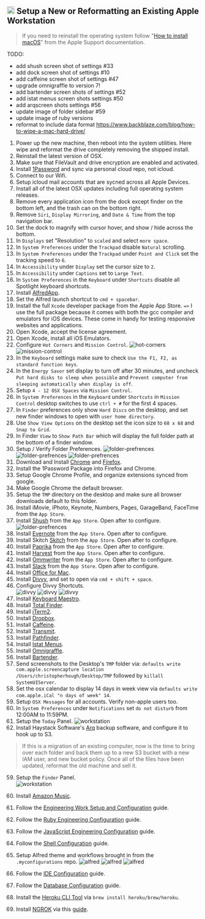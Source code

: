 ## <img src="https://cdn.rawgit.com/chrishough/my-public-data/master/my-configurations/installation.svg" height="20"> Setup a New or Reformatting an Existing Apple Workstation

> If you need to reinstall the operating system follow "[How to install macOS](https://support.apple.com/en-us/HT204904)" from the Apple Support documentation.



TODO: 
- add shush screen shot of settings #33
- add dock screen shot of settings #10
- add caffeine screen shot of settings #47
- upgrade omnigraffle to version 7!
- add bartender screen shots of settings #52
- add istat menus screen shots settings #50
- add arqscreen shots settings #56
- update image of folder sidebar #59
- update image of ruby versions
- reformat to include data format https://www.backblaze.com/blog/how-to-wipe-a-mac-hard-drive/



1. Power up the new machine, then reboot into the system utilities. Here wipe and reformat the drive completely removing the shipped install. 
2. Reinstall the latest version of OSX. 
3. Make sure that FileVault and drive encryption are enabled and activated.
4. Install [1Password](https://1password.com/) and sync via personal cloud repo, not icloud.
5. Connect to our Wifi.
6. Setup icloud mail accounts that are sycned across all Apple Devices.
7. Install all of the latest OSX updates including full operating system releases.
8. Remove every application icon from the dock except finder on the bottom left, and the trash can on the bottom right.
9. Remove `Siri`, `Display Mirroring`, and `Date & Time` from the top navigation bar.
10. Set the dock to magnify with cursor hover, and show / hide across the bottom.
11. In `Displays` set "Resolution" to `scaled` and select `more space`.
12. In `System Preferences` under the `Trackpad` disable `Natural` scrolling.
13. In `System Preferences` under the `Trackpad` under `Point and Click` set the tracking speed to `6`.
14. In `Accessibility` under `Display` set the cursor size to `2`.
15. In `Accessibility` under `Captions` set to `Large Text`.
12. In `System Preferences` in the `Keyboard` under `Shortcuts` disable all Spotlight keyboard shortcuts.
13. Install [AlfredApp](https://www.alfredapp.com/).
14. Set the Alfred launch shortcut to `cmd + spacebar`.
15. Install the full `Xcode` developer package from the Apple App Store. `=>` I use the full package because it comes with both the gcc compiler and emulators for iOS devices. These come in handy for testing responsive websites and applications.
16. Open Xcode, accept the license agreement.
17. Open Xcode, install all iOS Emulators.
18. Configure `Hot Corners` and `Mission Control`.
  ![hot-corners](https://github.com/chrishough/my-public-data/raw/master/my-configurations/20181226/workstation/hot-corners.png)
  ![mission-control](https://github.com/chrishough/my-public-data/raw/master/my-configurations/20181226/workstation/mission-control.png)
19. In the `Keyboard` settings make sure to check `Use the F1, F2, as standard function keys`.
20. In the `Energy Savor` set display to turn off after 30 minutes, and uncheck `Put hard disks to sleep when possible` and `Prevent computer from sleeping automatically when display is off`.
21. Setup `4 - 12 OSX Spaces` via `Mission Control`.
22. In `System Preferences` in the `Keyboard` under `Shortcuts` in `Mission Control` desktop switches to use `ctrl + #` for the first 4 spaces.
23. In `Finder` preferences only show `Hard Discs` on the desktop, and set new finder windows to open with `user home directory`.
24. Use `Show View Options` on the desktop set the icon size to `68 x 68` and `Snap to Grid`.
25. In Finder `View` to `Show Path Bar` which will display the full folder path at the bottom of a finder window.
26. Setup / Verify Folder Preferences.
  ![folder-prefrences](https://github.com/chrishough/my-public-data/raw/master/my-configurations/20181226/workstation/folder-preferences-1.png)
  ![folder-prefrences](https://github.com/chrishough/my-public-data/raw/master/my-configurations/20181226/workstation/folder-preferences-2.png) 
  ![folder-prefrences](https://github.com/chrishough/my-public-data/raw/master/my-configurations/20181226/workstation/folder-preferences-3.png)
27. Download and Install [Chrome](https://www.google.com/chrome/browser/desktop/index.html) and [Firefox](https://www.mozilla.org/en-US/firefox/new/).
28. Install the 1Password Package into Firefox and Chrome.
29. Setup Google Chrome Profile, and organize extensions synced from google.
30. Make Google Chrome the default browser.
31. Setup the `TMP` directory on the desktop and make sure all browser downloads default to this folder.
32. Install iMovie, iPhoto, Keynote, Numbers, Pages, GarageBand, FaceTime from the `App Store`.
33. Install [Shush](http://mizage.com/shush/) from the `App Store`. Open after to configure. 
  ![folder-prefrences](https://github.com/chrishough/my-public-data/raw/master/my-configurations/20181226/workstation/folder-preferences.png)
34. Install [Evernote](https://evernote.com/) from the `App Store`. Open after to configure.
35. Install Skitch [Skitch](https://evernote.com/products/skitch) from the `App Store`. Open after to configure.
36. Install [Paprika](https://www.paprikaapp.com/) from the `App Store`. Open after to configure.
37. Install [Harvest](https://www.getharvest.com/) from the `App Store`. Open after to configure.
38. Install [Ommwriter](https://ommwriter.com/) from the `App Store`. Open after to configure.
39. Install [Slack](https://slack.com) from the `App Store`. Open after to configure.
40. Install [Office for Mac](https://www.microsoft.com/en-us/store/b/office).
41. Install [Divvy](http://mizage.com/divvy/), and set to open via `cmd + shift + space`.
42. Configure Divvy Shortcuts.  
  ![divvy](https://github.com/chrishough/my-public-data/raw/master/my-configurations/20181226/divvy/divvy1.png)
  ![divvy](https://github.com/chrishough/my-public-data/raw/master/my-configurations/20181226/divvy/divvy2.png)
  ![divvy](https://github.com/chrishough/my-public-data/raw/master/my-configurations/20181226/divvy/divvy3.png)
43. Install [Keyboard Maestro](https://www.keyboardmaestro.com/main/).
44. Install [Total Finder](https://totalfinder.binaryage.com/).
45. Install [iTerm2](https://www.iterm2.com/).
46. Install [Dropbox](https://www.dropbox.com).
47. Install [Caffeine](http://lightheadsw.com/caffeine/).
48. Install [Transmit](https://panic.com/transmit/).
49. Install [Pathfinder](https://cocoatech.com/).
50. Install [Istat Menus](https://bjango.com/mac/istatmenus/).
51. Install [Omnigraffle](https://www.omnigroup.com/omnigraffle).
52. Install [Bartender](https://www.macbartender.com/).
53. Send screenshots to the Desktop's `TMP` folder via: `defaults write com.apple.screencapture location /Users/christopherhough/Desktop/TMP` followed by `killall SystemUIServer`.
54. Set the osx calendar to display 14 days in week view via `defaults write com.apple.iCal "n days of week" 14`.
55. Setup `OSX Messages` for all accounts. Verify non-apple users too.
56. In `System Preferences` under `Notifications` set `do not disturb` from 12:00AM to 11:59PM.
57. Setup the `Today` Panel.
  ![workstation](https://github.com/chrishough/my-public-data/raw/master/my-configurations/20181226/workstation/osx-notifications-panel.png)
58. Install Haystack Software's [Arq](https://www.arqbackup.com/download/) backup software, and configure it to hook up to S3.

> If this is a migration of an existing computer, now is the time to bring over each folder and back them up to a new S3 bucket with a new IAM user, and new bucket policy. Once all of the files have been updated, reformat the old machine and sell it.    

59. Setup the `Finder` Panel.  
  ![workstation](https://github.com/chrishough/my-public-data/raw/master/my-configurations/20181226/workstation/osx-finder-panel.png)
60. Install [Amazon Music](https://www.amazon.com/gp/help/customer/display.html?nodeId=201377740).




















57. Follow the [Engineering Work Setup and Configuration](/guides/workstation.md) guide.
58. Follow the [Ruby Engineering Configuration](/guides/ruby.md) guide.
59. Follow the [JavaScript Engineering Configuration](/guides/js.md) guide.
60. Follow the [Shell Configuration](/guides/shell.md) guide.
61. Setup Alfred theme and workflows brought in from the `.myconfigurations` repo.
  ![alfred](https://github.com/chrishough/my-public-data/raw/master/my-configurations/20181226/alfred/alfred1.png)
  ![alfred](https://github.com/chrishough/my-public-data/raw/master/my-configurations/20181226/alfred/alfred2.png)
  ![alfred](https://github.com/chrishough/my-public-data/raw/master/my-configurations/20181226/alfred/alfred3.png)
62. Follow the [IDE Configuration](/guides/ide.md) guide.
63. Follow the [Database Configuration](/guides/database.md) guide.
64. Install the [Heroku CLI Tool](https://devcenter.heroku.com/articles/heroku-cli) via `brew install heroku/brew/heroku`.
65. Install [NGROK](https://ngrok.com/) via this [guide](https://gist.github.com/wosephjeber/aa174fb851dfe87e644e).


